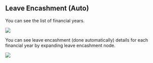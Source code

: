 ## Leave Encashment (Auto)

You can see the list of financial years.

 ![](http://docs.risersoft.com/hrmnirvana/ImagesExt/image8_32.jpg)

You can see leave encashment (done automatically) details for each financial year by expanding leave encashment node.

![](http://docs.risersoft.com/hrmnirvana/ImagesExt/image8_33.png)
